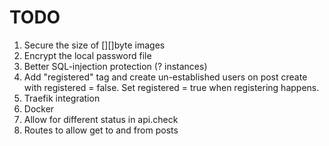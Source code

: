 # TODO
1. Secure the size of [][]byte images
2. Encrypt the local password file
4. Better SQL-injection protection (? instances)
5. Add "registered" tag and create un-established users on post create with registered = false. Set registered = true when registering happens.
6. Traefik integration
7. Docker
8. Allow for different status in api.check
12. Routes to allow get to and from posts